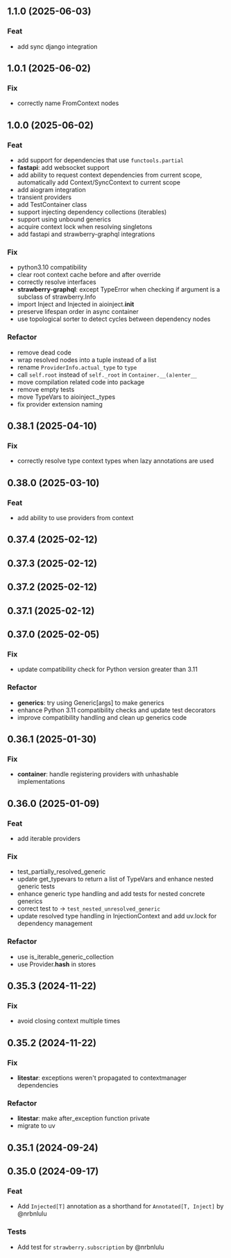 ## 1.1.0 (2025-06-03)

### Feat

- add sync django integration

## 1.0.1 (2025-06-02)

### Fix

- correctly name FromContext nodes

## 1.0.0 (2025-06-02)

### Feat

- add support for dependencies that use `functools.partial`
- **fastapi**: add websocket support
- add ability to request context dependencies from current scope, automatically add Context/SyncContext to current scope
- add aiogram integration
- transient providers
- add TestContainer class
- support injecting dependency collections (iterables)
- support using unbound generics
- acquire context lock when resolving singletons
- add fastapi and strawberry-graphql integrations

### Fix

- python3.10 compatibility
- clear root context cache before and after override
- correctly resolve interfaces
- **strawberry-graphql**: except TypeError when checking if argument is a subclass of strawberry.Info
- import Inject and Injected in aioinject.__init__
- preserve lifespan order in async container
- use topological sorter to detect cycles between dependency nodes

### Refactor

- remove dead code
- wrap resolved nodes into a tuple instead of a list
- rename `ProviderInfo.actual_type` to `type`
- call `self.root` instead of `self._root` in `Container.__(a)enter__`
- move compilation related code into package
- remove empty tests
- move TypeVars to aioinject._types
- fix provider extension naming

## 0.38.1 (2025-04-10)

### Fix

- correctly resolve type context types when lazy annotations are used

## 0.38.0 (2025-03-10)

### Feat

- add ability to use providers from context

## 0.37.4 (2025-02-12)

## 0.37.3 (2025-02-12)

## 0.37.2 (2025-02-12)

## 0.37.1 (2025-02-12)

## 0.37.0 (2025-02-05)

### Fix

- update compatibility check for Python version greater than 3.11

### Refactor

- **generics**: try using Generic[args] to make generics
- enhance Python 3.11 compatibility checks and update test decorators
- improve compatibility handling and clean up generics code

## 0.36.1 (2025-01-30)

### Fix

- **container**: handle registering providers with unhashable implementations

## 0.36.0 (2025-01-09)

### Feat

- add iterable providers

### Fix

- test_partially_resolved_generic
- update get_typevars to return a list of TypeVars and enhance nested generic tests
- enhance generic type handling and add tests for nested concrete generics
- correct test to -> `test_nested_unresolved_generic`
- update resolved type handling in InjectionContext and add uv.lock for dependency management

### Refactor

- use is_iterable_generic_collection
- use Provider.__hash__ in stores

## 0.35.3 (2024-11-22)

### Fix

- avoid closing context multiple times

## 0.35.2 (2024-11-22)

### Fix

- **litestar**: exceptions weren't propagated to contextmanager dependencies

### Refactor

- **litestar**: make after_exception function private
- migrate to uv

## 0.35.1 (2024-09-24)

## 0.35.0 (2024-09-17)

### Feat

- Add `Injected[T]` annotation as a shorthand for `Annotated[T, Inject]` by @nrbnlulu

### Tests

- Add test for `strawberry.subscription` by @nrbnlulu
